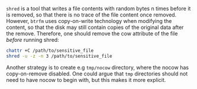 `shred` is a tool that writes a file contents with random bytes n times before it is removed, so that there is no trace of the file content once removed. However, `btrfm` uses copy-on-write technology when modifying the content, so that the disk may still contain copies of the original data after the remove. Therefore, one should remove the cow attribute of the file _before_ running shred:
```sh
chattr +C /path/to/sensitive_file
shred -u -z -n 3 /path/to/sensitive_file
```
Another strategy is to create e.g `tmp/nocow` directory, where the nocow has copy-on-remove disabled. One could argue that `tmp` directories should not need to have nocow to begin with, but this makes it more explicit.